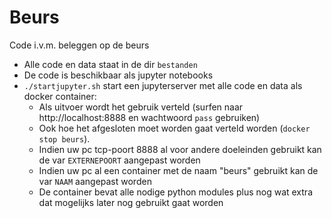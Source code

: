 # Beurs
Code i.v.m. beleggen op de beurs

* Alle code en data staat in de dir <code>bestanden</code>
* De code is beschikbaar als jupyter notebooks
* <code>./startjupyter.sh</code> start een jupyterserver met alle code en data als docker container:
  * Als uitvoer wordt het gebruik verteld (surfen naar http://localhost:8888 en wachtwoord <code>pass</code> gebruiken)
  * Ook hoe het afgesloten moet worden gaat verteld worden (<code>docker stop beurs</code>).
  * Indien uw pc tcp-poort 8888 al voor andere doeleinden gebruikt kan de var <code>EXTERNEPOORT</code> aangepast worden
  * Indien uw pc al een container met de naam "beurs" gebruikt kan de var <code>NAAM</code> aangepast worden
  * De container bevat alle nodige python modules plus nog wat extra dat mogelijks later nog gebruikt gaat worden
